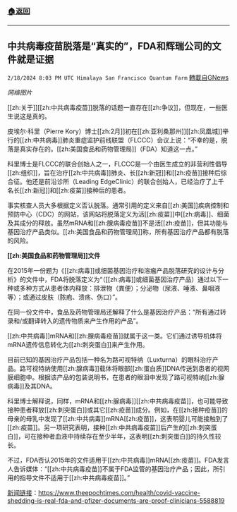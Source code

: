 ###  [:house:返回](README.md)
---


## 中共病毒疫苗脱落是“真实的”，FDA和辉瑞公司的文件就是证据
`2/18/2024 8:03 PM UTC Himalaya San Francisco Quantum Farm` [轉載自GNews](https://gnews.org/articles/2320861)

*网络图片*

[[zh:关于]][[zh:中共病毒疫苗]]脱落的话题一直存在[[zh:争议]]，但现在，一些医生说这是真的。

皮埃尔·科里（Pierre Kory）博士[[zh:2月]]初在[[zh:亚利桑那州]][[zh:凤凰城]]举行的[[zh:中共病毒]]肺炎重症监护前线联盟（FLCCC）会议上说：“不幸的是，脱落是真实存在的。[[zh:美国食品和药物管理局]]（FDA）知道这一点。”

科里博士是FLCCC的联合创始人之一，FLCCC是一个由医生成立的非营利性倡导[[zh:组织]]，旨在治疗[[zh:中共病毒]]肺炎、长[[zh:新冠]]和[[zh:疫苗]]接种后综合征。他还是前沿诊所（Leading EdgeClinic）的联合创始人，已经治疗了上千名长[[zh:新冠]]和[[zh:疫苗]]接种后的患者。

事实核查人员大多根据定义否认脱落。通常引用的定义来自[[zh:美国]]疾病控制和预防中心（CDC）的网站，该网站将脱落定义为活[[zh:疫苗]]中[[zh:病毒]]、细菌及其成分的释放。虽然mRNA和[[zh:腺病毒疫苗]]不是活[[zh:疫苗]]，但其功能与基因治疗产品类似。[[zh:美国食品和药物管理局]]称，所有基因治疗产品都有脱落的风险。

**[[zh:美国食品和药物管理局]]文件**

在2015年一份题为《[[zh:病毒]]或细菌基因治疗和溶瘤产品脱落研究的设计与分析》的文件中，FDA将脱落定义为“（[[zh:病毒]]或细菌基因治疗产品）通过以下一种或多种方式从患者体内释放：排泄物（粪便）；分泌物（尿液、唾液、鼻咽液等）；或通过皮肤（脓疱、溃疡、伤口）”。

在同一份文件中，食品及药物管理局还解释了什么是基因治疗产品：“所有通过转录和/或翻译转入的遗传物质来产生作用的产品”。

[[zh:中共病毒]]mRNA和[[zh:腺病毒疫苗]]就属于这一类。它们通过诱导机体将mRNA遗传信息转化为[[zh:刺突蛋白]]来产生作用。

目前已知的基因治疗产品包括一种名为路可视特纳（Luxturna）的眼科治疗产品。路可视特纳使用[[zh:腺病毒]]载体将眼部[[zh:蛋白质]]DNA传送到患者的视网膜细胞中。根据该产品的包装说明书，在患者的眼泪中发现了路可视特纳[[zh:腺病毒]]及其DNA。

科里博士解释说，同样，mRNA和[[zh:腺病毒]][[zh:中共病毒疫苗]]，也可能导致接种患者释放[[zh:刺突蛋白]]或其它[[zh:疫苗]]成分。例如，在[[zh:接种疫苗]]的母亲的母乳中发现了[[zh:中共病毒]]mRNA[[zh:疫苗]]，这表明婴儿可能接触到了[[zh:疫苗]]。另一项研究表明，接种[[zh:中共病毒疫苗]]后产生的[[zh:刺突蛋白]]，可在接种者血液中持续存在至少半年，这表明[[zh:刺突蛋白]]的持久性较长。

不过，FDA否认2015年的文件适用于[[zh:中共病毒]]mRNA[[zh:疫苗]]。FDA发言人告诉媒体：“[[zh:中共病毒疫苗]]不属于FDA监管的基因治疗产品；因此，所引用的指导文件不适用于[[zh:中共病毒疫苗]]。”


[新闻链接](https://gnews.org)：https://www.theepochtimes.com/health/covid-vaccine-shedding-is-real-fda-and-pfizer-documents-are-proof-clinicians-5588819
